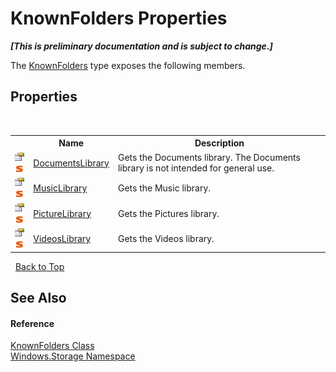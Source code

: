 # KnownFolders Properties
 _**\[This is preliminary documentation and is subject to change.\]**_

The <a href="T_Windows_Storage_KnownFolders">KnownFolders</a> type exposes the following members.


## Properties
&nbsp;<table><tr><th></th><th>Name</th><th>Description</th></tr><tr><td>![Public property](media/pubproperty.gif "Public property")![Static member](media/static.gif "Static member")</td><td><a href="P_Windows_Storage_KnownFolders_DocumentsLibrary">DocumentsLibrary</a></td><td>
Gets the Documents library. The Documents library is not intended for general use.</td></tr><tr><td>![Public property](media/pubproperty.gif "Public property")![Static member](media/static.gif "Static member")</td><td><a href="P_Windows_Storage_KnownFolders_MusicLibrary">MusicLibrary</a></td><td>
Gets the Music library.</td></tr><tr><td>![Public property](media/pubproperty.gif "Public property")![Static member](media/static.gif "Static member")</td><td><a href="P_Windows_Storage_KnownFolders_PictureLibrary">PictureLibrary</a></td><td>
Gets the Pictures library.</td></tr><tr><td>![Public property](media/pubproperty.gif "Public property")![Static member](media/static.gif "Static member")</td><td><a href="P_Windows_Storage_KnownFolders_VideosLibrary">VideosLibrary</a></td><td>
Gets the Videos library.</td></tr></table>&nbsp;
<a href="#knownfolders-properties">Back to Top</a>

## See Also


#### Reference
<a href="T_Windows_Storage_KnownFolders">KnownFolders Class</a><br /><a href="N_Windows_Storage">Windows.Storage Namespace</a><br />